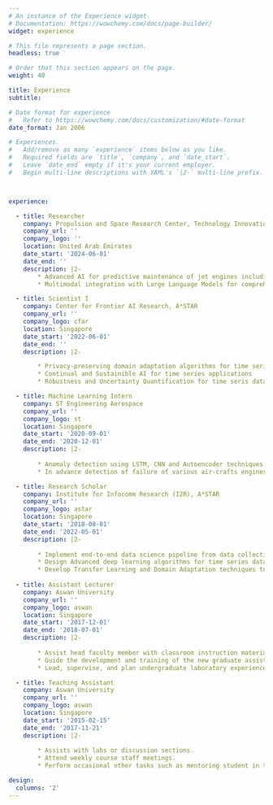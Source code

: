 ```yaml
---
# An instance of the Experience widget.
# Documentation: https://wowchemy.com/docs/page-builder/
widget: experience

# This file represents a page section.
headless: true

# Order that this section appears on the page.
weight: 40

title: Experience
subtitle:

# Date format for experience
#   Refer to https://wowchemy.com/docs/customization/#date-format
date_format: Jan 2006

# Experiences.
#   Add/remove as many `experience` items below as you like.
#   Required fields are `title`, `company`, and `date_start`.
#   Leave `date_end` empty if it's your current employer.
#   Begin multi-line descriptions with YAML's `|2-` multi-line prefix.



experience:

  - title: Researcher
    company: Propulsion and Space Research Center, Technology Innovation Institute
    company_url: ''
    company_logo: ''
    location: United Arab Emirates
    date_start: '2024-06-01'
    date_end: ''
    description: |2-
        * Advanced AI for predictive maintenance of jet engines including anomaly detection, fault diagnostics, and RUL estimation
        * Multimodal integration with Large Language Models for comprehensive engine health monitoring

  - title: Scientist I
    company: Center for Frontier AI Research, A*STAR
    company_url: ''
    company_logo: cfar
    location: Singapore
    date_start: '2022-06-01'
    date_end: ''
    description: |2-

        * Privacy-preserving domain adaptation algorithms for time series data
        * Continual and Sustainible AI for time series applications 
        * Robustness and Uncertainty Quantification for time seris data. 

  - title: Machine Learning Intern
    company: ST Engineering Aerospace
    company_url: ''
    company_logo: st
    location: Singapore
    date_start: '2020-09-01'
    date_end: '2020-12-01'
    description: |2-
        
        * Anomaly detection using LSTM, CNN and Autoencoder techniques. I have provided an improved arsenal to tackle future component Predictive Maintenance projects.
        * In advance detection of failure of various air-crafts engines using automatic feature extraction.

  - title: Research Scholar
    company: Institute for Infocomm Research (I2R), A*STAR
    company_url: ''
    company_logo: astar
    location: Singapore
    date_start: '2018-08-01'
    date_end: '2022-05-01'
    description: |2-
        
        * Implement end-to-end data science pipeline from data collection to machine learning model deployment for predictive maintenance tasks such as Anomaly detection, Fault Diagnosis, and Fault Prognosis
        * Design Advanced deep learning algorithms for time series data.
        * Develop Transfer Learning and Domain Adaptation techniques to address the challenges of real-world predictive maintenance.
        
  - title: Assistant Lecturer
    company: Aswan University
    company_url: ''
    company_logo: aswan
    location: Singapore
    date_start: '2017-12-01'
    date_end: '2018-07-01'
    description: |2-
        
        * Assist head faculty member with classroom instruction material, exams, and record keeping
        * Guide the development and training of the new graduate assistants
        * Lead, supervise, and plan undergraduate laboratory experience

  - title: Teaching Assistant 
    company: Aswan University
    company_url: ''
    company_logo: aswan
    location: Singapore
    date_start: '2015-02-15'
    date_end: '2017-11-21'
    description: |2-
        
        * Assists with labs or discussion sections.
        * Attend weekly course staff meetings.
        * Perform occasional other tasks such as mentoring student in the E-learning.

design:
  columns: '2'
---
```

